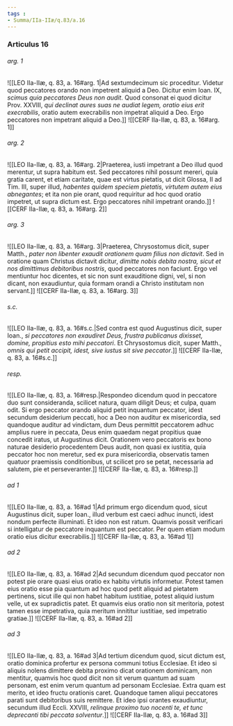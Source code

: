 ```yaml
---
tags : 
- Summa/IIa-IIæ/q.83/a.16
---
```


### Articulus 16

###### arg. 1
![[LEO IIa-IIæ, q. 83, a. 16#arg. 1|Ad sextumdecimum sic proceditur. Videtur quod peccatores orando non impetrent aliquid a Deo. Dicitur enim Ioan. IX, *scimus quia peccatores Deus non audit*. Quod consonat ei quod dicitur Prov. XXVIII, *qui declinat aures suas ne audiat legem, oratio eius erit execrabilis*, oratio autem execrabilis non impetrat aliquid a Deo. Ergo peccatores non impetrant aliquid a Deo.]]
![[CERF IIa-IIæ, q. 83, a. 16#arg. 1]]

###### arg. 2
![[LEO IIa-IIæ, q. 83, a. 16#arg. 2|Praeterea, iusti impetrant a Deo illud quod merentur, ut supra habitum est. Sed peccatores nihil possunt mereri, quia gratia carent, et etiam caritate, quae est virtus pietatis, ut dicit Glossa, II ad Tim. III, super illud, *habentes quidem speciem pietatis, virtutem autem eius abnegantes*; et ita non pie orant, quod requiritur ad hoc quod oratio impetret, ut supra dictum est. Ergo peccatores nihil impetrant orando.]]
![[CERF IIa-IIæ, q. 83, a. 16#arg. 2]]

###### arg. 3
![[LEO IIa-IIæ, q. 83, a. 16#arg. 3|Praeterea, Chrysostomus dicit, super Matth., *pater non libenter exaudit orationem quam filius non dictavit*. Sed in oratione quam Christus dictavit dicitur, *dimitte nobis debita nostra, sicut et nos dimittimus debitoribus nostris*, quod peccatores non faciunt. Ergo vel mentiuntur hoc dicentes, et sic non sunt exauditione digni, vel, si non dicant, non exaudiuntur, quia formam orandi a Christo institutam non servant.]]
![[CERF IIa-IIæ, q. 83, a. 16#arg. 3]]

###### s.c.
![[LEO IIa-IIæ, q. 83, a. 16#s.c.|Sed contra est quod Augustinus dicit, super Ioan., *si peccatores non exaudiret Deus, frustra publicanus dixisset, domine, propitius esto mihi peccatori*. Et Chrysostomus dicit, super Matth., *omnis qui petit accipit, idest, sive iustus sit sive peccator*.]]
![[CERF IIa-IIæ, q. 83, a. 16#s.c.]]

###### resp.
![[LEO IIa-IIæ, q. 83, a. 16#resp.|Respondeo dicendum quod in peccatore duo sunt consideranda, scilicet natura, quam diligit Deus; et culpa, quam odit. Si ergo peccator orando aliquid petit inquantum peccator, idest secundum desiderium peccati, hoc a Deo non auditur ex misericordia, sed quandoque auditur ad vindictam, dum Deus permittit peccatorem adhuc amplius ruere in peccata, Deus enim quaedam negat propitius quae concedit iratus, ut Augustinus dicit. Orationem vero peccatoris ex bono naturae desiderio procedentem Deus audit, non quasi ex iustitia, quia peccator hoc non meretur, sed ex pura misericordia, observatis tamen quatuor praemissis conditionibus, ut scilicet pro se petat, necessaria ad salutem, pie et perseveranter.]]
![[CERF IIa-IIæ, q. 83, a. 16#resp.]]

###### ad 1
![[LEO IIa-IIæ, q. 83, a. 16#ad 1|Ad primum ergo dicendum quod, sicut Augustinus dicit, super Ioan., illud verbum est caeci adhuc inuncti, idest nondum perfecte illuminati. Et ideo non est ratum. Quamvis possit verificari si intelligatur de peccatore inquantum est peccator. Per quem etiam modum oratio eius dicitur execrabilis.]]
![[CERF IIa-IIæ, q. 83, a. 16#ad 1]]

###### ad 2
![[LEO IIa-IIæ, q. 83, a. 16#ad 2|Ad secundum dicendum quod peccator non potest pie orare quasi eius oratio ex habitu virtutis informetur. Potest tamen eius oratio esse pia quantum ad hoc quod petit aliquid ad pietatem pertinens, sicut ille qui non habet habitum iustitiae, potest aliquid iustum velle, ut ex supradictis patet. Et quamvis eius oratio non sit meritoria, potest tamen esse impetrativa, quia meritum innititur iustitiae, sed impetratio gratiae.]]
![[CERF IIa-IIæ, q. 83, a. 16#ad 2]]

###### ad 3
![[LEO IIa-IIæ, q. 83, a. 16#ad 3|Ad tertium dicendum quod, sicut dictum est, oratio dominica profertur ex persona communi totius Ecclesiae. Et ideo si aliquis nolens dimittere debita proximo dicat orationem dominicam, non mentitur, quamvis hoc quod dicit non sit verum quantum ad suam personam, est enim verum quantum ad personam Ecclesiae. Extra quam est merito, et ideo fructu orationis caret. Quandoque tamen aliqui peccatores parati sunt debitoribus suis remittere. Et ideo ipsi orantes exaudiuntur, secundum illud Eccli. XXVIII, *relinque proximo tuo nocenti te, et tunc deprecanti tibi peccata solventur*.]]
![[CERF IIa-IIæ, q. 83, a. 16#ad 3]]

